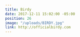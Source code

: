 ```yaml
---
title: Birdy
date: 2017-12-11 15:02:00 -05:00
position: 26
image: "/uploads/BIRDY.jpg"
link: http://officialbirdy.com
---
```


